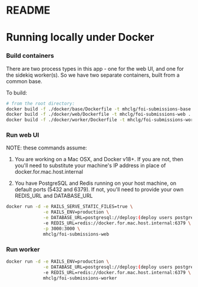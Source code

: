 # README


# Running locally under Docker

### Build containers

There are two process types in this app - one for the web UI, and one for the
sidekiq worker(s). So we have two separate containers, built from a common base.

To build:

```bash
# from the root directory:
docker build -f ./docker/base/Dockerfile -t mhclg/foi-submissions-base .
docker build -f ./docker/web/Dockerfile -t mhclg/foi-submissions-web .
docker build -f ./docker/worker/Dockerfile -t mhclg/foi-submissions-worker .
```

### Run web UI

NOTE: these commands assume:

1. You are working on a Mac OSX, and Docker v18+.
If you are not, then you'll need to substitute your machine's IP address in
place of docker.for.mac.host.internal

2. You have PostgreSQL and Redis running on your host machine, on default ports
(5432 and 6379). If not, you'll need to provide your own REDIS_URL and
DATABASE_URL

```bash
docker run -d -e RAILS_SERVE_STATIC_FILES=true \
              -e RAILS_ENV=production \
              -e DATABASE_URL=postgresql://deploy:(deploy users postgresql password)@docker.for.mac.host.internal:5432/(database name) \
              -e REDIS_URL=redis://docker.for.mac.host.internal:6379 \
              -p 3000:3000 \
              mhclg/foi-submissions-web
```

### Run worker

```bash
docker run -d -e RAILS_ENV=production \
              -e DATABASE_URL=postgresql://deploy:(deploy users postgresql password)@docker.for.mac.host.internal:5432/(database name) \
              -e REDIS_URL=redis://docker.for.mac.host.internal:6379 \
              mhclg/foi-submissions-worker
